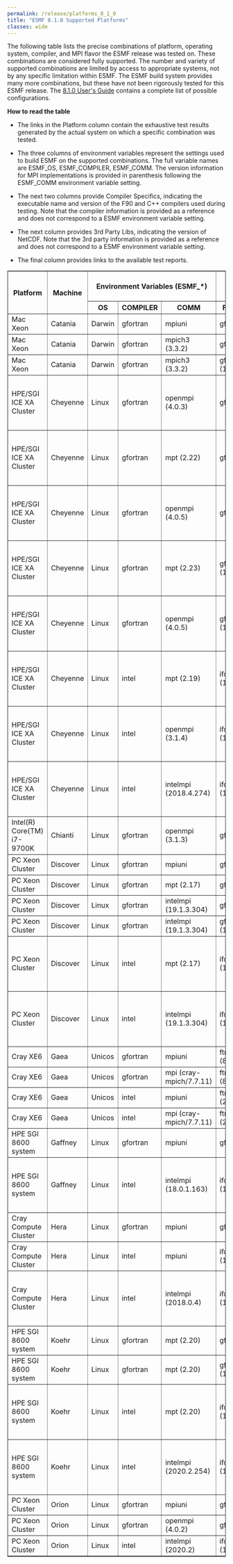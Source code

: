 ```yaml
---
permalink: /release/platforms_8_1_0
title: "ESMF 8.1.0 Supported Platforms"
classes: wide
---
```


The following table lists the precise combinations of platform,
operating system, compiler, and MPI flavor the ESMF release was tested
on. These combinations are considered fully supported. The number and
variety of supported combinations are limited by access to appropriate
systems, not by any specific limitation within ESMF. The ESMF build
system provides many more combinations, but these have not been
rigorously tested for this ESMF release. The [8.1.0 User's Guide](http://earthsystemmodeling.org/docs/release/ESMF_8_1_0/ESMF_usrdoc)
contains a complete list of possible configurations.

**How to read the table**

  - The links in the Platform column contain the exhaustive test results
    generated by the actual system on which a specific combination was
    tested.

  - The three columns of environment variables represent the settings used
    to build ESMF on the supported combinations. The full variable names
    are ESMF_OS, ESMF_COMPILER, ESMF_COMM. The version information for
    MPI implementations is provided in parenthesis following the ESMF_COMM
    environment variable setting.

  - The next two columns provide Compiler Specifics, indicating the
    executable name and version of the F90 and C++ compilers used during
    testing. Note that the compiler information is provided as a reference
    and does not correspond to a ESMF environment variable setting.

  - The next column provides 3rd Party Libs, indicating the
    version of NetCDF. Note that the 3rd party information is provided as a reference
    and does not correspond to a ESMF environment variable setting.

  - The final column provides links to the available test reports.

<table class="tighttable" border="1">
       <tbody>
		<tr class="first" colspan="3">
			<th rowspan="2">
				Platform</th>
			<th rowspan="2">
				Machine</th>
			<th colspan="3">
				Environment Variables (ESMF_*)</th>
			<th colspan="2">
				Compiler Specifics</th>
			<th colspan="1">
				3rd Party Libs</th>
			<th colspan="1" rowspan="2">
				Reports</th>
		</tr>
		<tr>
			<th>
				OS</th>
			<th>
				COMPILER</th>
			<th>
				COMM</th>
			<th>
				F90 Compiler</th>
			<th>
				C++ Compiler</th>
			<th>
				NetCDF</th>
		</tr>
		<tr>
			<td>
				Mac Xeon</td>
			<td>
				Catania</td>
			<td>
				Darwin</td>
			<td>
				gfortran</td>
			<td>
				mpiuni</td>
			<td>
				gfortran (9.3.0)</td>
			<td>
				g++ (9.3.0)</td>
			<td>
				4.7.4</td>
			<td>
				<a href="https://github.com/esmf-org/esmf-test-artifacts/tree/main/ESMF_8_1_0/catania/gfortran/9.3.0/O/mpiuni/summary.dat">lib-O</a><br>
				<a href="https://github.com/esmf-org/esmf-test-artifacts/tree/main/ESMF_8_1_0/catania/gfortran/9.3.0/g/mpiuni/summary.dat">lib-g</a><br>
			</td>
		</tr>
		<tr>
			<td>
				Mac Xeon</td>
			<td>
				Catania</td>
			<td>
				Darwin</td>
			<td>
				gfortran</td>
			<td>
				mpich3 (3.3.2)</td>
			<td>
				gfortran (9.3.0)</td>
			<td>
				g++ (9.3.0)</td>
			<td>
				4.7.4</td>
			<td>
				<a href="https://github.com/esmf-org/esmf-test-artifacts/tree/main/ESMF_8_1_0/catania/gfortran/9.3.0/O/mpich3/3.3.2-custom/summary.dat">lib-O</a><br>
				<a href="https://github.com/esmf-org/esmf-test-artifacts/tree/main/ESMF_8_1_0/catania/gfortran/9.3.0/g/mpich3/3.3.2-custom/summary.dat">lib-g</a><br>
			</td>
		</tr>
		<tr>
			<td>
				Mac Xeon</td>
			<td>
				Catania</td>
			<td>
				Darwin</td>
			<td>
				gfortran</td>
			<td>
				mpich3 (3.3.2)</td>
			<td>
				gfortran (10.2.0)</td>
			<td>
				g++ (10.2.0)</td>
			<td>
				4.7.4</td>
			<td>
				<a href="https://github.com/esmf-org/esmf-test-artifacts/tree/main/ESMF_8_1_0/catania/gfortran/10.2.0/O/mpich3/3.3.2-custom/summary.dat">lib-O</a><br>
				<a href="https://github.com/esmf-org/esmf-test-artifacts/tree/main/ESMF_8_1_0/catania/gfortran/10.2.0/g/mpich3/3.3.2-custom/summary.dat">lib-g</a><br>
			</td>
		</tr>
		<tr>
			<td>
				HPE/SGI ICE XA Cluster</td>
			<td>
				Cheyenne</td>
			<td>
				Linux</td>
			<td>
				gfortran</td>
			<td>
				openmpi (4.0.3)</td>
			<td>
				gfortran (7.4.0)</td>
			<td>
				g++ (7.4.0)</td>
			<td>
				4.7.3</td>
			<td>
				<a href="https://github.com/esmf-org/esmf-test-artifacts/tree/main/ESMF_8_1_0/cheyenne/gfortran/7.4.0/O/openmpi/4.0.3/summary.dat">lib-O</a><br>
				<a href="https://github.com/esmf-org/esmf-test-artifacts/tree/main/ESMF_8_1_0/cheyenne/gfortran/7.4.0/g/openmpi/4.0.3/summary.dat">lib-g</a><br>
				<a href="https://github.com/esmf-org/esmf-test-artifacts/tree/main/ESMF_8_1_0/cheyenne/gfortran/7.4.0/O/openmpi/4.0.3/out/nuopc.log">nuopc-O</a><br>
				<a href="https://github.com/esmf-org/esmf-test-artifacts/tree/main/ESMF_8_1_0/cheyenne/gfortran/7.4.0/g/openmpi/4.0.3/out/nuopc.log">nuopc-g</a><br>
			</td>
		</tr>
		<tr>
			<td>
				HPE/SGI ICE XA Cluster</td>
			<td>
				Cheyenne</td>
			<td>
				Linux</td>
			<td>
				gfortran</td>
			<td>
				mpt (2.22)</td>
			<td>
				gfortran (9.1.0)</td>
			<td>
				g++ (9.1.0)</td>
			<td>
				4.7.3</td>
			<td>
				<a href="https://github.com/esmf-org/esmf-test-artifacts/tree/main/ESMF_8_1_0/cheyenne/gfortran/9.1.0/O/mpt/2.22/summary.dat">lib-O</a><br>
				<a href="https://github.com/esmf-org/esmf-test-artifacts/tree/main/ESMF_8_1_0/cheyenne/gfortran/9.1.0/g/mpt/2.22/summary.dat">lib-g</a><br>
				<a href="https://github.com/esmf-org/esmf-test-artifacts/tree/main/ESMF_8_1_0/cheyenne/gfortran/9.1.0/O/mpt/2.22/out/nuopc.log">nuopc-O</a><br>
				<a href="https://github.com/esmf-org/esmf-test-artifacts/tree/main/ESMF_8_1_0/cheyenne/gfortran/9.1.0/g/mpt/2.22/out/nuopc.log">nuopc-g</a><br>
			</td>
		</tr>
		<tr>
			<td>
				HPE/SGI ICE XA Cluster</td>
			<td>
				Cheyenne</td>
			<td>
				Linux</td>
			<td>
				gfortran</td>
			<td>
				openmpi (4.0.5)</td>
			<td>
				gfortran (9.1.0)</td>
			<td>
				g++ (9.1.0)</td>
			<td>
				4.7.3</td>
			<td>
				<a href="https://github.com/esmf-org/esmf-test-artifacts/tree/main/ESMF_8_1_0/cheyenne/gfortran/9.1.0/O/openmpi/4.0.5/summary.dat">lib-O</a><br>
				<a href="https://github.com/esmf-org/esmf-test-artifacts/tree/main/ESMF_8_1_0/cheyenne/gfortran/9.1.0/g/openmpi/4.0.5/summary.dat">lib-g</a><br>
				<a href="https://github.com/esmf-org/esmf-test-artifacts/tree/main/ESMF_8_1_0/cheyenne/gfortran/9.1.0/O/openmpi/4.0.5/out/nuopc.log">nuopc-O</a><br>
				<a href="https://github.com/esmf-org/esmf-test-artifacts/tree/main/ESMF_8_1_0/cheyenne/gfortran/9.1.0/g/openmpi/4.0.5/out/nuopc.log">nuopc-g</a><br>
			</td>
		</tr>
		<tr>
			<td>
				HPE/SGI ICE XA Cluster</td>
			<td>
				Cheyenne</td>
			<td>
				Linux</td>
			<td>
				gfortran</td>
			<td>
				mpt (2.23)</td>
			<td>
				gfortran (10.1.0)</td>
			<td>
				g++ (10.1.0)</td>
			<td>
				4.7.4</td>
			<td>
				<a href="https://github.com/esmf-org/esmf-test-artifacts/tree/main/ESMF_8_1_0/cheyenne/gfortran/10.1.0/O/mpt/2.23/summary.dat">lib-O</a><br>
				<a href="https://github.com/esmf-org/esmf-test-artifacts/tree/main/ESMF_8_1_0/cheyenne/gfortran/10.1.0/g/mpt/2.23/summary.dat">lib-g</a><br>
				<a href="https://github.com/esmf-org/esmf-test-artifacts/tree/main/ESMF_8_1_0/cheyenne/gfortran/10.1.0/O/mpt/2.23/out/nuopc.log">nuopc-O</a><br>
				<a href="https://github.com/esmf-org/esmf-test-artifacts/tree/main/ESMF_8_1_0/cheyenne/gfortran/10.1.0/g/mpt/2.23/out/nuopc.log">nuopc-g</a><br>
			</td>
		</tr>
		<tr>
			<td>
				HPE/SGI ICE XA Cluster</td>
			<td>
				Cheyenne</td>
			<td>
				Linux</td>
			<td>
				gfortran</td>
			<td>
				openmpi (4.0.5)</td>
			<td>
				gfortran (10.1.0)</td>
			<td>
				g++ (10.1.0)</td>
			<td>
				4.7.4</td>
			<td>
				<a href="https://github.com/esmf-org/esmf-test-artifacts/tree/main/ESMF_8_1_0/cheyenne/gfortran/10.1.0/O/openmpi/4.0.5/summary.dat">lib-O</a><br>
				<a href="https://github.com/esmf-org/esmf-test-artifacts/tree/main/ESMF_8_1_0/cheyenne/gfortran/10.1.0/g/openmpi/4.0.5/summary.dat">lib-g</a><br>
				<a href="https://github.com/esmf-org/esmf-test-artifacts/tree/main/ESMF_8_1_0/cheyenne/gfortran/10.1.0/O/openmpi/4.0.5/out/nuopc.log">nuopc-O</a><br>
				<a href="https://github.com/esmf-org/esmf-test-artifacts/tree/main/ESMF_8_1_0/cheyenne/gfortran/10.1.0/g/openmpi/4.0.5/out/nuopc.log">nuopc-g</a><br>
			</td>
		</tr>
		<tr>
			<td>
				HPE/SGI ICE XA Cluster</td>
			<td>
				Cheyenne</td>
			<td>
				Linux</td>
			<td>
				intel</td>
			<td>
				mpt (2.19)</td>
			<td>
				ifort (18.0.5.274)</td>
			<td>
				icpc (18.0.5.274)</td>
			<td>
				4.6.3</td>
			<td>
				<a href="https://github.com/esmf-org/esmf-test-artifacts/tree/main/ESMF_8_1_0/cheyenne/intel/18.0.5/O/mpt/2.19/summary.dat">lib-O</a><br>
				<a href="https://github.com/esmf-org/esmf-test-artifacts/tree/main/ESMF_8_1_0/cheyenne/intel/18.0.5/g/mpt/2.19/summary.dat">lib-g</a><br>
				<a href="https://github.com/esmf-org/esmf-test-artifacts/tree/main/ESMF_8_1_0/cheyenne/intel/18.0.5/O/mpt/2.19/out/nuopc.log">nuopc-O</a><br>
				<a href="https://github.com/esmf-org/esmf-test-artifacts/tree/main/ESMF_8_1_0/cheyenne/intel/18.0.5/g/mpt/2.19/out/nuopc.log">nuopc-g</a><br>
			</td>
		</tr>
		<tr>
			<td>
				HPE/SGI ICE XA Cluster</td>
			<td>
				Cheyenne</td>
			<td>
				Linux</td>
			<td>
				intel</td>
			<td>
				openmpi (3.1.4)</td>
			<td>
				ifort (18.0.5.274)</td>
			<td>
				icpc (18.0.5.274)</td>
			<td>
				4.6.3</td>
			<td>
				<a href="https://github.com/esmf-org/esmf-test-artifacts/tree/main/ESMF_8_1_0/cheyenne/intel/18.0.5/O/openmpi/3.1.4/summary.dat">lib-O</a><br>
				<a href="https://github.com/esmf-org/esmf-test-artifacts/tree/main/ESMF_8_1_0/cheyenne/intel/18.0.5/g/openmpi/3.1.4/summary.dat">lib-g</a><br>
				<a href="https://github.com/esmf-org/esmf-test-artifacts/tree/main/ESMF_8_1_0/cheyenne/intel/18.0.5/O/openmpi/3.1.4/out/nuopc.log">nuopc-O</a><br>
				<a href="https://github.com/esmf-org/esmf-test-artifacts/tree/main/ESMF_8_1_0/cheyenne/intel/18.0.5/g/openmpi/3.1.4/out/nuopc.log">nuopc-g</a><br>
			</td>
		</tr>
		<tr>
			<td>
				HPE/SGI ICE XA Cluster</td>
			<td>
				Cheyenne</td>
			<td>
				Linux</td>
			<td>
				intel</td>
			<td>
				intelmpi (2018.4.274)</td>
			<td>
				ifort (18.0.5.274)</td>
			<td>
				icpc (18.0.5.274)</td>
			<td>
				4.6.3</td>
			<td>
				<a href="https://github.com/esmf-org/esmf-test-artifacts/tree/main/ESMF_8_1_0/cheyenne/intel/18.0.5/O/intelmpi/2018.4.274/summary.dat">lib-O</a><br>
				<a href="https://github.com/esmf-org/esmf-test-artifacts/tree/main/ESMF_8_1_0/cheyenne/intel/18.0.5/g/intelmpi/2018.4.274/summary.dat">lib-g</a><br>
				<a href="https://github.com/esmf-org/esmf-test-artifacts/tree/main/ESMF_8_1_0/cheyenne/intel/18.0.5/O/intelmpi/2018.4.274/out/nuopc.log">nuopc-O</a><br>
				<a href="https://github.com/esmf-org/esmf-test-artifacts/tree/main/ESMF_8_1_0/cheyenne/intel/18.0.5/g/intelmpi/2018.4.274/out/nuopc.log">nuopc-g</a><br>
			</td>
		</tr>
		<tr>
			<td>
				Intel(R) Core(TM) i7-9700K</td>
			<td>
				Chianti</td>
			<td>
				Linux</td>
			<td>
				gfortran</td>
			<td>
				openmpi (3.1.3)</td>
			<td>
				gfortran (9.3.0)</td>
			<td>
				g++ (9.3.0)</td>
			<td>
				4.7.4</td>
			<td>
				<a href="https://github.com/esmf-org/esmf-test-artifacts/tree/main/ESMF_8_1_0/chianti/gfortran/9.3.0/O/openmpi/3.1.3-gcc-9.3.0/summary.dat">lib-O</a><br>
				<a href="https://github.com/esmf-org/esmf-test-artifacts/tree/main/ESMF_8_1_0/chianti/gfortran/9.3.0/g/openmpi/3.1.3-gcc-9.3.0/summary.dat">lib-g</a><br>
			</td>
		</tr>
		<tr>
			<td>
				PC Xeon Cluster</td>
			<td>
				Discover</td>
			<td>
				Linux</td>
			<td>
				gfortran</td>
			<td>
				mpiuni</td>
			<td>
				gfortran (8.3.0)</td>
			<td>
				g++ (8.3.0)</td>
			<td>
				-</td>
			<td>
				<a href="https://github.com/esmf-org/esmf-test-artifacts/tree/main/ESMF_8_1_0/discover/gfortran/8.3.0/O/mpiuni/summary.dat">lib-O</a><br>
				<a href="https://github.com/esmf-org/esmf-test-artifacts/tree/main/ESMF_8_1_0/discover/gfortran/8.3.0/g/mpiuni/summary.dat">lib-g</a><br>
			</td>
		</tr>
		<tr>
			<td>
				PC Xeon Cluster</td>
			<td>
				Discover</td>
			<td>
				Linux</td>
			<td>
				gfortran</td>
			<td>
				mpt (2.17)</td>
			<td>
				gfortran (8.3.0)</td>
			<td>
				g++ (8.3.0)</td>
			<td>
				-</td>
			<td>
				<a href="https://github.com/esmf-org/esmf-test-artifacts/tree/main/ESMF_8_1_0/discover/gfortran/8.3.0/O/mpt/2.17/summary.dat">lib-O</a><br>
				<a href="https://github.com/esmf-org/esmf-test-artifacts/tree/main/ESMF_8_1_0/discover/gfortran/8.3.0/g/mpt/2.17/summary.dat">lib-g</a><br>
			</td>
		</tr>
		<tr>
			<td>
				PC Xeon Cluster</td>
			<td>
				Discover</td>
			<td>
				Linux</td>
			<td>
				gfortran</td>
			<td>
				intelmpi (19.1.3.304)</td>
			<td>
				gfortran (8.3.0)</td>
			<td>
				g++ (8.3.0)</td>
			<td>
				-</td>
			<td>
				<a href="https://github.com/esmf-org/esmf-test-artifacts/tree/main/ESMF_8_1_0/discover/gfortran/8.3.0/O/intelmpi/19.1.3.304/summary.dat">lib-O</a><br>
				<a href="https://github.com/esmf-org/esmf-test-artifacts/tree/main/ESMF_8_1_0/discover/gfortran/8.3.0/g/intelmpi/19.1.3.304/summary.dat">lib-g</a><br>
			</td>
		</tr>
		<tr>
			<td>
				PC Xeon Cluster</td>
			<td>
				Discover</td>
			<td>
				Linux</td>
			<td>
				gfortran</td>
			<td>
				intelmpi (19.1.3.304)</td>
			<td>
				gfortran (10.1.0)</td>
			<td>
				g++ (10.1.0)</td>
			<td>
				-</td>
			<td>
				<a href="https://github.com/esmf-org/esmf-test-artifacts/tree/main/ESMF_8_1_0/discover/gfortran/10.1.0/O/intelmpi/19.1.3.304/summary.dat">lib-O</a><br>
				<a href="https://github.com/esmf-org/esmf-test-artifacts/tree/main/ESMF_8_1_0/discover/gfortran/10.1.0/g/intelmpi/19.1.3.304/summary.dat">lib-g</a><br>
			</td>
		</tr>
		<tr>
			<td>
				PC Xeon Cluster</td>
			<td>
				Discover</td>
			<td>
				Linux</td>
			<td>
				intel</td>
			<td>
				mpt (2.17)</td>
			<td>
				ifort (19.1.3.304)</td>
			<td>
				icpc (19.1.3.304)</td>
			<td>
				4.8.0</td>
			<td>
				<a href="https://github.com/esmf-org/esmf-test-artifacts/tree/main/ESMF_8_1_0/discover/intel/2020/O/mpt/2.17/summary.dat">lib-O</a><br>
				<a href="https://github.com/esmf-org/esmf-test-artifacts/tree/main/ESMF_8_1_0/discover/intel/2020/g/mpt/2.17/summary.dat">lib-g</a><br>
				<a href="https://github.com/esmf-org/esmf-test-artifacts/tree/main/ESMF_8_1_0/discover/intel/2020/O/mpt/2.17/out/nuopc.dat">nuopc-O</a><br>
				<a href="https://github.com/esmf-org/esmf-test-artifacts/tree/main/ESMF_8_1_0/discover/intel/2020/g/mpt/2.17/out/nuopc.dat">nuopc-g</a><br>
			</td>
		</tr>
		<tr>
			<td>
				PC Xeon Cluster</td>
			<td>
				Discover</td>
			<td>
				Linux</td>
			<td>
				intel</td>
			<td>
				intelmpi (19.1.3.304)</td>
			<td>
				ifort (19.1.3.304)</td>
			<td>
				icpc (19.1.3.304)</td>
			<td>
				4.8.0</td>
			<td>
				<a href="https://github.com/esmf-org/esmf-test-artifacts/tree/main/ESMF_8_1_0/discover/intel/2020/O/intelmpi/19.1.3.304/summary.dat">lib-O</a><br>
				<a href="https://github.com/esmf-org/esmf-test-artifacts/tree/main/ESMF_8_1_0/discover/intel/2020/g/intelmpi/19.1.3.304/summary.dat">lib-g</a><br>
				<a href="https://github.com/esmf-org/esmf-test-artifacts/tree/main/ESMF_8_1_0/discover/intel/2020/O/intelmpi/19.1.3.304/out/nuopc.dat">nuopc-O</a><br>
				<a href="https://github.com/esmf-org/esmf-test-artifacts/tree/main/ESMF_8_1_0/discover/intel/2020/g/intelmpi/19.1.3.304/out/nuopc.dat">nuopc-g</a><br>
			</td>
		</tr>
		<tr>
			<td>
				Cray XE6</td>
			<td>
				Gaea</td>
			<td>
				Unicos</td>
			<td>
				gfortran</td>
			<td>
				mpiuni</td>
			<td>
				ftn/gfortran (8.3.0)</td>
			<td>
				CC/g++ (8.3.0)</td>
			<td>
				4.6.3</td>
			<td>
				<a href="https://github.com/esmf-org/esmf-test-artifacts/tree/main/ESMF_8_1_0/gaea/gfortran/8.3.0/O/mpiuni/summary.dat">lib-O</a><br>
				<a href="https://github.com/esmf-org/esmf-test-artifacts/tree/main/ESMF_8_1_0/gaea/gfortran/8.3.0/g/mpiuni/summary.dat">lib-g</a><br>
				</td>
		</tr>
		<tr>
			<td>
				Cray XE6</td>
			<td>
				Gaea</td>
			<td>
				Unicos</td>
			<td>
				gfortran</td>
			<td>
				mpi (cray-mpich/7.7.11)</td>
			<td>
				ftn/gfortran (8.3.0)</td>
			<td>
				CC/g++ (8.3.0)</td>
			<td>
				4.6.3</td>
			<td>
				<a href="https://github.com/esmf-org/esmf-test-artifacts/tree/main/ESMF_8_1_0/gaea/gfortran/8.3.0/O/mpi/7.7.11/summary.dat">lib-O</a><br>
				<a href="https://github.com/esmf-org/esmf-test-artifacts/tree/main/ESMF_8_1_0/gaea/gfortran/8.3.0/g/mpi/7.7.11/summary.dat">lib-g</a><br>
				</td>
		</tr>
		<tr>
			<td>
				Cray XE6</td>
			<td>
				Gaea</td>
			<td>
				Unicos</td>
			<td>
				intel</td>
			<td>
				mpiuni</td>
			<td>
				ftn/ifort (2019.0.5.281)</td>
			<td>
				CC/icpc (2019.0.5.281)</td>
			<td>
				4.6.3</td>
			<td>
				<a href="https://github.com/esmf-org/esmf-test-artifacts/tree/main/ESMF_8_1_0/gaea/intel/2019.5/O/mpiuni/summary.dat">lib-O</a><br>
				<a href="https://github.com/esmf-org/esmf-test-artifacts/tree/main/ESMF_8_1_0/gaea/intel/2019.5/g/mpiuni/summary.dat">lib-g</a><br>
			</td>
		</tr>
		<tr>
			<td>
				Cray XE6</td>
			<td>
				Gaea</td>
			<td>
				Unicos</td>
			<td>
				intel</td>
			<td>
				mpi (cray-mpich/7.7.11)</td>
			<td>
				ftn/ifort (2019.0.5.281)</td>
			<td>
				CC/icpc (2019.0.5.281)</td>
			<td>
				4.6.3</td>
			<td>
				<a href="https://github.com/esmf-org/esmf-test-artifacts/tree/main/ESMF_8_1_0/gaea/intel/2019.5/O/mpi/7.7.11/summary.dat">lib-O</a><br>
				<a href="https://github.com/esmf-org/esmf-test-artifacts/tree/main/ESMF_8_1_0/gaea/intel/2019.5/g/mpi/7.7.11/summary.dat">lib-g</a><br>
			</td>
		</tr>
		<tr>
			<td>
				HPE SGI 8600 system</td>
			<td>
				Gaffney</td>
			<td>
				Linux</td>
			<td>
				gfortran</td>
			<td>
				mpiuni</td>
			<td>
				gfortran (9.2.0)</td>
			<td>
				g++ (9.2.0)</td>
			<td>
				-</td>
			<td>
				<a href="https://github.com/esmf-org/esmf-test-artifacts/tree/main/ESMF_8_1_0/gaffney/gfortran/9.2.0/O/mpiuni/summary.dat">lib-O</a><br>
				<a href="https://github.com/esmf-org/esmf-test-artifacts/tree/main/ESMF_8_1_0/gaffney/gfortran/9.2.0/g/mpiuni/summary.dat">lib-g</a><br>
			</td>
		</tr>
		<tr>
			<td>
				HPE SGI 8600 system</td>
			<td>
				Gaffney</td>
			<td>
				Linux</td>
			<td>
				intel</td>
			<td>
				intelmpi (18.0.1.163)</td>
			<td>
				ifort (18.0.1.163)</td>
			<td>
				icpc (18.0.1.163)</td>
			<td>
				4.7.4</td>
			<td>
				<a href="https://github.com/esmf-org/esmf-test-artifacts/tree/main/ESMF_8_1_0/gaffney/intel/2018.1/O/intelmpi/18.0.1.163/summary.dat">lib-O</a><br>
				<a href="https://github.com/esmf-org/esmf-test-artifacts/tree/main/ESMF_8_1_0/gaffney/intel/2018.1/g/intelmpi/18.0.1.163/summary.dat">lib-g</a><br>
				<a href="https://github.com/esmf-org/esmf-test-artifacts/tree/main/ESMF_8_1_0/gaffney/intel/2018.1/O/intelmpi/18.0.1.163/out/nuopc.dat">nuopc-O</a><br>
				<a href="https://github.com/esmf-org/esmf-test-artifacts/tree/main/ESMF_8_1_0/gaffney/intel/2018.1/g/intelmpi/18.0.1.163/out/nuopc.dat">nuopc-g</a><br>
			</td>
		</tr>
		<tr>
			<td>
				Cray Compute Cluster</td>
			<td>
				Hera</td>
			<td>
				Linux</td>
			<td>
				gfortran</td>
			<td>
				mpiuni</td>
			<td>
				gfortran (9.2.0)</td>
			<td>
				g++ (9.2.0)</td>
			<td>
				4.7.2</td>
			<td>
				<a href="https://github.com/esmf-org/esmf-test-artifacts/tree/main/ESMF_8_1_0/hera/gfortran/9.2.0/O/mpiuni/summary.dat">lib-O</a><br>
				<a href="https://github.com/esmf-org/esmf-test-artifacts/tree/main/ESMF_8_1_0/hera/gfortran/9.2.0/g/mpiuni/summary.dat">lib-g</a><br>
			</td>
		</tr>
		<tr>
			<td>
				Cray Compute Cluster</td>
			<td>
				Hera</td>
			<td>
				Linux</td>
			<td>
				intel</td>
			<td>
				mpiuni</td>
			<td>
				ifort (18.0.5.274)</td>
			<td>
				icpc (18.0.5.274)</td>
			<td>
				4.7.0</td>
			<td>
				<a href="https://github.com/esmf-org/esmf-test-artifacts/tree/main/ESMF_8_1_0/hera/intel/18.0.4/O/mpiuni/summary.dat">lib-O</a><br>
				<a href="https://github.com/esmf-org/esmf-test-artifacts/tree/main/ESMF_8_1_0/hera/intel/18.0.4/g/mpiuni/summary.dat">lib-g</a><br>
			</td>
		</tr>
		<tr>
			<td>
				Cray Compute Cluster</td>
			<td>
				Hera</td>
			<td>
				Linux</td>
			<td>
				intel</td>
			<td>
				intelmpi (2018.0.4)</td>
			<td>
				ifort (18.0.5.274)</td>
			<td>
				icpc (18.0.5.274)</td>
			<td>
				4.7.0</td>
			<td>
				<a href="https://github.com/esmf-org/esmf-test-artifacts/tree/main/ESMF_8_1_0/hera/intel/18.0.4/O/intelmpi/2018.4.274/summary.dat">lib-O</a><br>
				<a href="https://github.com/esmf-org/esmf-test-artifacts/tree/main/ESMF_8_1_0/hera/intel/18.0.4/g/intelmpi/2018.4.274/summary.dat">lib-g</a><br>
				<a href="https://github.com/esmf-org/esmf-test-artifacts/tree/main/ESMF_8_1_0/hera/intel/18.0.4/O/intelmpi/2018.4.274/out/nuopc.dat">nuopc-O</a><br>
				<a href="https://github.com/esmf-org/esmf-test-artifacts/tree/main/ESMF_8_1_0/hera/intel/18.0.4/g/intelmpi/2018.4.274/out/nuopc.dat">nuopc-g</a><br>
			</td>
		</tr>
		<tr>
			<td>
				HPE SGI 8600 system</td>
			<td>
				Koehr</td>
			<td>
				Linux</td>
			<td>
				gfortran</td>
			<td>
				mpt (2.20)</td>
			<td>
				gfortran (7.3.0)</td>
			<td>
				g++ (7.3.0)</td>
			<td>
				4.3.3.1</td>
			<td>
				<a href="https://github.com/esmf-org/esmf-test-artifacts/tree/main/ESMF_8_1_0/koehr/gfortran/7.3.0/O/mpt/2.20/summary.dat">lib-O</a><br>
				<a href="https://github.com/esmf-org/esmf-test-artifacts/tree/main/ESMF_8_1_0/koehr/gfortran/7.3.0/g/mpt/2.20/summary.dat">lib-g</a><br>
			</td>
		</tr>
		<tr>
			<td>
				HPE SGI 8600 system</td>
			<td>
				Koehr</td>
			<td>
				Linux</td>
			<td>
				gfortran</td>
			<td>
				mpt (2.20)</td>
			<td>
				gfortran (10.1.0)</td>
			<td>
				g++ (10.1.0)</td>
			<td>
				-</td>
			<td>
				<a href="https://github.com/esmf-org/esmf-test-artifacts/tree/main/ESMF_8_1_0/koehr/gfortran/10.1.0/O/mpt/2.20/summary.dat">lib-O</a><br>
				<a href="https://github.com/esmf-org/esmf-test-artifacts/tree/main/ESMF_8_1_0/koehr/gfortran/10.1.0/g/mpt/2.20/summary.dat">lib-g</a><br>
			</td>
		</tr>
		<tr>
			<td>
				HPE SGI 8600 system</td>
			<td>
				Koehr</td>
			<td>
				Linux</td>
			<td>
				intel</td>
			<td>
				mpt (2.20)</td>
			<td>
				ifort (19.0.4.243)</td>
			<td>
				icpc (19.0.4.243)</td>
			<td>
				4.3.3.1</td>
			<td>
				<a href="https://github.com/esmf-org/esmf-test-artifacts/tree/main/ESMF_8_1_0/koehr/intel/2019.4/O/mpt/2.20/summary.dat">lib-O</a><br>
				<a href="https://github.com/esmf-org/esmf-test-artifacts/tree/main/ESMF_8_1_0/koehr/intel/2019.4/g/mpt/2.20/summary.dat">lib-g</a><br>
				<a href="https://github.com/esmf-org/esmf-test-artifacts/tree/main/ESMF_8_1_0/koehr/intel/2019.4/O/mpt/2.20/out/nuopc.dat">nuopc-O</a><br>
				<a href="https://github.com/esmf-org/esmf-test-artifacts/tree/main/ESMF_8_1_0/koehr/intel/2019.4/g/mpt/2.20/out/nuopc.dat">nuopc-g</a><br>
			</td>
		</tr>
		<tr>
			<td>
				HPE SGI 8600 system</td>
			<td>
				Koehr</td>
			<td>
				Linux</td>
			<td>
				intel</td>
			<td>
				intelmpi (2020.2.254)</td>
			<td>
				ifort (19.1.2.254)</td>
			<td>
				icpc (19.1.2.254)</td>
			<td>
				4.3.3.1</td>
			<td>
				<a href="https://github.com/esmf-org/esmf-test-artifacts/tree/main/ESMF_8_1_0/koehr/intel/2020.2/O/intelmpi/2020.2.254/summary.dat">lib-O</a><br>
				<a href="https://github.com/esmf-org/esmf-test-artifacts/tree/main/ESMF_8_1_0/koehr/intel/2020.2/g/intelmpi/2020.2.254/summary.dat">lib-g</a><br>
				<a href="https://github.com/esmf-org/esmf-test-artifacts/tree/main/ESMF_8_1_0/koehr/intel/2020.2/O/intelmpi/2020.2.254/out/nuopc.dat">nuopc-O</a><br>
				<a href="https://github.com/esmf-org/esmf-test-artifacts/tree/main/ESMF_8_1_0/koehr/intel/2020.2/g/intelmpi/2020.2.254/out/nuopc.dat">nuopc-g</a><br>
			</td>
		</tr>
		<tr>
			<td>
				PC Xeon Cluster</td>
			<td>
				Orion</td>
			<td>
				Linux</td>
			<td>
				gfortran</td>
			<td>
				mpiuni</td>
			<td>
				gfortran (8.3.0)</td>
			<td>
				g++ (8.3.0)</td>
			<td>
				4.7.2</td>
			<td>
				<a href="https://github.com/esmf-org/esmf-test-artifacts/tree/main/ESMF_8_1_0/orion/gfortran/8.3.0/O/mpiuni/summary.dat">lib-O</a><br>
				<a href="https://github.com/esmf-org/esmf-test-artifacts/tree/main/ESMF_8_1_0/orion/gfortran/8.3.0/g/mpiuni/summary.dat">lib-g</a><br>
			</td>
		</tr>
		<tr>
			<td>
				PC Xeon Cluster</td>
			<td>
				Orion</td>
			<td>
				Linux</td>
			<td>
				gfortran</td>
			<td>
				openmpi (4.0.2)</td>
			<td>
				gfortran (8.3.0)</td>
			<td>
				g++ (8.3.0)</td>
			<td>
				4.7.2</td>
			<td>
				<a href="https://github.com/esmf-org/esmf-test-artifacts/tree/main/ESMF_8_1_0/orion/gfortran/8.3.0/O/openmpi/4.0.2/summary.dat">lib-O</a><br>
				<a href="https://github.com/esmf-org/esmf-test-artifacts/tree/main/ESMF_8_1_0/orion/gfortran/8.3.0/g/openmpi/4.0.2/summary.dat">lib-g</a><br>
			</td>
		</tr>
		<tr>
			<td>
				PC Xeon Cluster</td>
			<td>
				Orion</td>
			<td>
				Linux</td>
			<td>
				intel</td>
			<td>
				intelmpi (2020.2)</td>
			<td>
				ifort (19.1.2.254)</td>
			<td>
				icpc (19.1.2.254)</td>
			<td>
				4.7.4</td>
			<td>
				<a href="https://github.com/esmf-org/esmf-test-artifacts/tree/main/ESMF_8_1_0/orion/intel/2020/O/intelmpi/2020.2/summary.dat">lib-O</a><br>
				<a href="https://github.com/esmf-org/esmf-test-artifacts/tree/main/ESMF_8_1_0/orion/intel/2020/g/intelmpi/2020.2/summary.dat">lib-g</a><br>
			</td>
		</tr>
	</tbody>
</table>
